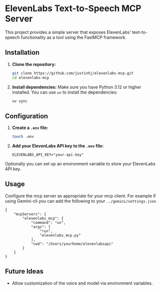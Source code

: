 # ElevenLabs Text-to-Speech MCP Server

This project provides a simple server that exposes ElevenLabs' text-to-speech functionality as a tool using the FastMCP framework.

## Installation

1.  **Clone the repository:**
    ```bash
    git clone https://github.com/justinhj/elevenlabs-mcp.git
    cd elevenlabs-mcp
    ```

2.  **Install dependencies:**
    Make sure you have Python 3.12 or higher installed. You can use `uv` to install the dependencies:
    ```bash
    uv sync
    ```

## Configuration

1.  **Create a `.env` file:**
    ```bash
    touch .env
    ```

2.  **Add your ElevenLabs API key to the `.env` file:**
    ```
    ELEVENLABS_API_KEY="your-api-key"
    ```

Optionally you can set up an environment variable to store your ElevenLabs API key.

## Usage

Configure the mcp server as appropriate for your mcp client. For example if using Gemini-cli you can add the following to your `../gemini/settings.json`

```
{
    "mcpServers": {
        "elevenlabs_mcp": {
            "command": "uv",
            "args": [
                "run",
                "elevenlabs_mcp.py"
            ],
            "cwd": "/Users/yourhome/elevenlabsapi"
        }
    }
}
```

## Future Ideas

*   Allow customization of the voice and model via environment variables.
